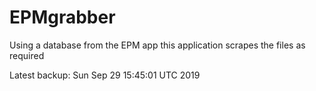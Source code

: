 # EPMgrabber
Using a database from the EPM app this application scrapes the files as required


Latest backup: Sun Sep 29 15:45:01 UTC 2019
